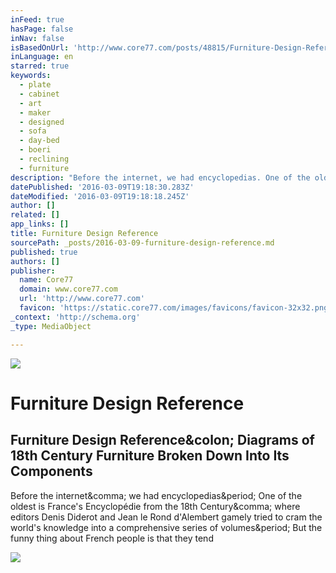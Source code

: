```yaml
---
inFeed: true
hasPage: false
inNav: false
isBasedOnUrl: 'http://www.core77.com/posts/48815/Furniture-Design-Reference-Diagrams-of-18th-Century-Furniture-Broken-Down-Into-Its-Components'
inLanguage: en
starred: true
keywords:
  - plate
  - cabinet
  - art
  - maker
  - designed
  - sofa
  - day-bed
  - boeri
  - reclining
  - furniture
description: "Before the internet, we had encyclopedias. One of the oldest is France's Encyclopédie from the 18th Century, where editors Denis Diderot and Jean le Rond d'Alembert gamely tried to cram the world's knowledge into a comprehensive series of volumes. But the funny thing about French people is that they tend"
datePublished: '2016-03-09T19:18:30.283Z'
dateModified: '2016-03-09T19:18:18.245Z'
author: []
related: []
app_links: []
title: Furniture Design Reference
sourcePath: _posts/2016-03-09-furniture-design-reference.md
published: true
authors: []
publisher:
  name: Core77
  domain: www.core77.com
  url: 'http://www.core77.com'
  favicon: 'https://static.core77.com/images/favicons/favicon-32x32.png'
_context: 'http://schema.org'
_type: MediaObject

---
```

![](https://the-grid-user-content.s3-us-west-2.amazonaws.com/b092ba7b-96a9-487d-a5d6-24154a96f618.jpg)

# Furniture Design Reference

<article style=""><h1>Furniture Design Reference&amp;colon; Diagrams of 18th Century Furniture Broken Down Into Its Components</h1><p>Before the internet&amp;comma; we had encyclopedias&amp;period; One of the oldest is France's Encyclopédie from the 18th Century&amp;comma; where editors Denis Diderot and Jean le Rond d'Alembert gamely tried to cram the world's knowledge into a comprehensive series of volumes&amp;period; But the funny thing about French people is that they tend</p><img src="http://s3files.core77.com/blog/images/lead_n_spotlight/427776_lead_400_48815_.jpeg" /></article>